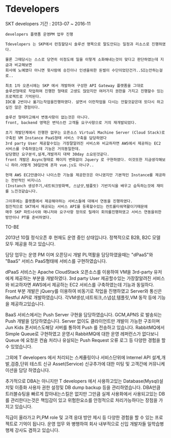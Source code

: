 # Tdevelopers
SKT developers
기간 : 2013-07 ~ 2016-11
```
developers 플랫폼 운영PM 업무 진행

Tdevelopers 는 SKP에서 런칭할당시 솔루션 명목으로 말도안되는 일정과 리소스로 진행하였다.

물론 그때당시는 스스로 당연히 이정도에 일을 이렇게 소화해내는것이 맞다고 판단하였는데 지금과 비교해보면 
회사에 노예였다 아니면 윗사람에 승진이나 인센을위한 돈벌이 수단이었던건가..SI는안하는걸로..

최초 1차 오픈시에는 SKP 에서 개발하여 구성한 API Gateway 플랫폼을 그대로
솔루션형태로 작업하여 진행한 형태로 고생도 많았지만 여러가지 권한을 가지고 진행할수 있는 프로젝트로 기억된다.
IDC를 2번이나 옮기는작업을진행하였다. 살면서 이런작업을 다시는 안할것같은데 또다시 하고싶진 않은 경험이다.

솔루션 형태라고해서 변동사항이 없는것은 아니다.
front, backend 영역은 변덕스런 고객들 요구사항으로 거의 재개발되었다.

초기 개발단계에서 진행한 없무는 오픈소스 Virtual Machine Server (Cloud Stack)로 구축된 VM Instance PaaS형태 서비스 구축을 담당하였다
3rd party User 제공할수있는 가장잘알려진 서비스와 비교하자면 AWS에서 제공하는 EC2 서비스를 구축하였는데 기능은 거의동일한데.
담당했던 요구분석,설계,개발까지 대략 30day 소요된것같다.
front 개발은 Async형태로 페이지 변화없이 Jquery 로 구현하였다. 이것또한 지금생각해보니 하아.어떻게 30일만에 혼자 vue.js도 아니구..  

현재 AWS EC2만큼이나 나이스한 기능을 제공한것은 아니였지만 기본적인 Instance를 제공하는 전반적인 비지니스
(Instanch 생성주기,네트워크방화벽, 스냡샷,템플릿) 기반지식을 배우고 습득하는것에 재미를 느낀것같습니다.

그이후에는 플랫폼에서 제공해야하는 서비스들에 대해서 연동을 진행하였다.
점진적으로 SKT에서 제공되는 서비스 API를 등록할수있는 컨트롤타워역활이기때문에 
매주 SKP 파트너사와 매니저와 요구사항 정의로 릴레이 회의를진행하였고 서비스 연동을위한 방안이나 PT를 준비하였다.

```

TO-BE

2013년 10월 정식오픈 후 현재도 운영 중인 상태입니다.
정책적으로 B2B, B2C 모델 모두 제공을 하고 있습니다.

담당 업무는 운영 PM 이며 오픈당시 개발 PL역활을 담당하였을때는 "dPaaS"와 "BaaS" 서비스 PaaS형태에 서비스를 구현하였습니다.

dPaaS 서비스는 Apache CloudStack 오픈소스를 이용하여 VM을 3rd-party 유저에게 제공하는 부분을 개발하였다.
3rd party User 제공할수있는 가장잘알려진 서비스와 비교하자면 AWS에서 제공하는 EC2 서비스를 구축하였는데 기능과 동일하다.
Front 부분 개발은 jQuery를 이용하여 비동기로 작업을 진행하였고
Server와 통신은 Restful API로 개발하였습니다. 각VM생성,네트워크,스냅샵,템플릿,VM 동작 등에 기능을 제공하고있습니다.

BaaS 서비스에서는 Push Server 구현을 담당하였습니다. GCM,APNS 로 발송되는 Push 개발을 담당하였습니다.
Server 없이도 클라이언트만 개발이 가능한 구조이며 Jun Kids 폰서비스도해당 서버를 통하여 Push 를 전송하고 있습니다. 
RabbitMQ에서 Simple Queue로 구현하였고 운영시 RabbitMQ에 대한 운영 레퍼런스가 없다보니 Queue 에 요청온 컨슘 처리나
유실되는 Push Request 오류 로그 등 다양한 경험을 할수 있었습니다. 

그외에 T developers 에서 처리되는 스케쥴링이나 서비스단위에 Internel API 설계,개발,검증,단위 테스트
신규 Asset(Service) 신규추가에 대한 미팅 및 고객간에 커뮤니케이션을 담당 하였습니다.

추가적으로 DBA는 아니지만 T developers 에서 사용하고있는 Database(Mysql)설치및 이중화 사용자 권한 설정및
DB dump backup 등을 관리하였습니다. DBA만큼 트러블슈팅을 빠르게 잡아내는스킬은 없지만 그만큼 실제
사용화에서 사용되고있는 DB를 관리한다는것은 책임감이 있고 위험한요소를 안정적으로 처리가능하다는 장점을 가지고 있습니다.

직급이 올라가고 Pl,PM role 및 고객 응대 방안 제시 등 다양한 경험을 할 수 있는 프로젝트로 기억이 됩니다.
운영 업무 와 병행하여 회사 내부적으로 신입 개발자들 일학습병행제 강사도 겸하고 있습니다.
